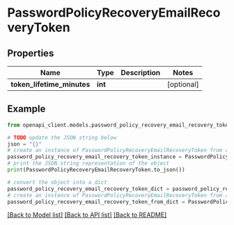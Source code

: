 # PasswordPolicyRecoveryEmailRecoveryToken


## Properties

Name | Type | Description | Notes
------------ | ------------- | ------------- | -------------
**token_lifetime_minutes** | **int** |  | [optional] 

## Example

```python
from openapi_client.models.password_policy_recovery_email_recovery_token import PasswordPolicyRecoveryEmailRecoveryToken

# TODO update the JSON string below
json = "{}"
# create an instance of PasswordPolicyRecoveryEmailRecoveryToken from a JSON string
password_policy_recovery_email_recovery_token_instance = PasswordPolicyRecoveryEmailRecoveryToken.from_json(json)
# print the JSON string representation of the object
print(PasswordPolicyRecoveryEmailRecoveryToken.to_json())

# convert the object into a dict
password_policy_recovery_email_recovery_token_dict = password_policy_recovery_email_recovery_token_instance.to_dict()
# create an instance of PasswordPolicyRecoveryEmailRecoveryToken from a dict
password_policy_recovery_email_recovery_token_from_dict = PasswordPolicyRecoveryEmailRecoveryToken.from_dict(password_policy_recovery_email_recovery_token_dict)
```
[[Back to Model list]](../README.md#documentation-for-models) [[Back to API list]](../README.md#documentation-for-api-endpoints) [[Back to README]](../README.md)


